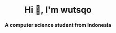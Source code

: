 <h1 align="center">Hi 👋, I'm wutsqo</h1>
<h3 align="center">A computer science student from Indonesia</h3>
